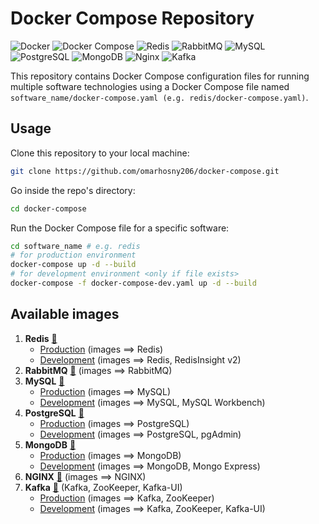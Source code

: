 # Docker Compose Repository

![Docker](https://img.shields.io/badge/docker-%230db7ed.svg?style=for-the-badge&logo=docker&logoColor=white)
![Docker Compose](https://img.shields.io/badge/docker%20Compose-%23E60DB7ED.svg?style=for-the-badge&logo=docker&logoColor=blue)
![Redis](https://img.shields.io/badge/redis-%23DD0031.svg?&style=for-the-badge&logo=redis&logoColor=white)
![RabbitMQ](https://img.shields.io/badge/rabbitmq-%23FF6600.svg?&style=for-the-badge&logo=rabbitmq&logoColor=white)
![MySQL](https://img.shields.io/badge/MySQL-005C84?style=for-the-badge&logo=mysql&logoColor=white)
![PostgreSQL](https://img.shields.io/badge/PostgreSQL-316192?style=for-the-badge&logo=postgresql&logoColor=white)
![MongoDB](https://img.shields.io/badge/MongoDB-4EA94B?style=for-the-badge&logo=mongodb&logoColor=white)
![Nginx](https://img.shields.io/badge/Nginx-000000?style=for-the-badge&logo=nginx&logoColor=green)
![Kafka](https://img.shields.io/badge/Apache_Kafka-231F20?style=for-the-badge&logo=apache-kafka&logoColor=white)

This repository contains Docker Compose configuration files for running multiple software technologies using a Docker Compose file named `software_name/docker-compose.yaml (e.g. redis/docker-compose.yaml)`.

## Usage

Clone this repository to your local machine:
```bash
git clone https://github.com/omarhosny206/docker-compose.git
```

Go inside the repo's directory:
```bash
cd docker-compose
```

Run the Docker Compose file for a specific software:
```bash
cd software_name # e.g. redis
# for production environment
docker-compose up -d --build
# for development environment <only if file exists>
docker-compose -f docker-compose-dev.yaml up -d --build
```

## Available images
1. **Redis** [🔗](./redis) 
    - [Production](./redis/docker-compose.yaml) (images ==> Redis)
    - [Development](./redis/docker-compose-dev.yaml) (images ==> Redis, RedisInsight v2)
2. **RabbitMQ** [🔗](./rabbitmq/docker-compose.yaml) (images ==> RabbitMQ)
3. **MySQL** [🔗](./mysql)
    - [Production](./mysql/docker-compose.yaml) (images ==> MySQL)
    - [Development](./mysql/docker-compose-dev.yaml) (images ==> MySQL, MySQL Workbench)
4. **PostgreSQL** [🔗](./postgres)
    - [Production](./postgres/docker-compose.yaml) (images ==> PostgreSQL)
    - [Development](./postgres/docker-compose-dev.yaml) (images ==> PostgreSQL, pgAdmin)
5. **MongoDB** [🔗](./mongo)
    - [Production](./mongo/docker-compose.yaml) (images ==> MongoDB)
    - [Development](./mongo/docker-compose-dev.yaml) (images ==> MongoDB, Mongo Express)
6. **NGINX** [🔗](./nginx/docker-compose.yaml) (images ==> NGINX)
7. **Kafka** [🔗](./kafka) (Kafka, ZooKeeper, Kafka-UI)
    - [Production](./kafka/docker-compose.yaml) (images ==> Kafka, ZooKeeper)
    - [Development](./kafka/docker-compose-dev.yaml) (images ==> Kafka, ZooKeeper, Kafka-UI)

